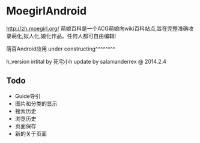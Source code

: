MoegirlAndroid
==============


http://zh.moegirl.org/
萌娘百科是一个ACG萌娘向wiki百科站点,旨在完整准确收录萌化,拟人化,娘化作品。任何人都可自由编辑!


萌百Android应用
under constructing^^^^^^^^

h_version intital by 死宅小h
update by salamanderrex @ 2014.2.4


## **Todo** ##
- Guide导引
- 图片和分类的显示
- 搜索历史
- 浏览历史
- 页面保存
- 新的关于页面